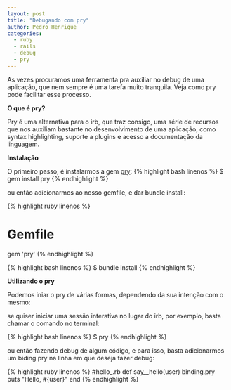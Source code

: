 ```yaml
---
layout: post
title: "Debugando com pry"
author: Pedro Henrique
categories:
  - ruby
  - rails
  - debug
  - pry
---
```


As vezes procuramos uma ferramenta pra auxiliar no debug de uma aplicação,
que nem sempre é uma tarefa muito tranquila. Veja como pry pode facilitar
esse processo.
<!--more-->
**O que é pry?**

Pry é uma alternativa para o irb, que traz consigo, uma série de recursos
que nos auxiliam bastante no desenvolvimento de uma aplicação, como syntax
highlighting, suporte a plugins e acesso a documentação da linguagem.

**Instalação**

O primeiro passo, é instalarmos a gem [pry](https://github.com/pry/pry):
{% highlight bash linenos %}
  $ gem install pry
{% endhighlight %}

ou então adicionarmos ao nosso gemfile, e dar bundle install:

{% highlight ruby linenos %}
  # Gemfile
  gem 'pry'
{% endhighlight %}

{% highlight bash linenos %}
  $ bundle install
{% endhighlight %}

**Utilizando o pry**

Podemos iniar o pry de várias formas, dependendo da sua intenção com o mesmo:

se quiser iniciar uma sessão interativa no lugar do irb, por exemplo, basta
chamar o comando no terminal:

{% highlight bash linenos %}
  $ pry
{% endhighlight %}

ou então fazendo debug de algum código, e para isso, basta adicionarmos um
biding.pry na linha em que deseja fazer debug:

{% highlight ruby linenos %}
  #hello_.rb
  def say__hello(user)
    binding.pry
    puts "Hello, #{user}"
  end
{% endhighlight %}
